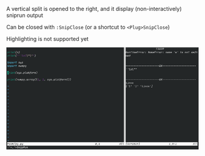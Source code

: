 A vertical split is opened to the right, and it display (non-interactively) sniprun output

Can be closed with `:SnipClose` (or a shortcut to `<Plug>SnipClose`)

Highlighting is not supported yet

![](visual_assets/terminal.png)
